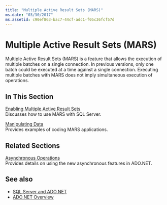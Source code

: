 ```yaml
---
title: "Multiple Active Result Sets (MARS)"
ms.date: "03/30/2017"
ms.assetid: c90ef863-bac7-44cf-adc1-f05c36fcf57d
---
```

# Multiple Active Result Sets (MARS)
Multiple Active Result Sets (MARS) is a feature that allows the execution of multiple batches on a single connection. In previous versions, only one batch could be executed at a time against a single connection. Executing multiple batches with MARS does not imply simultaneous execution of operations.  
  
## In This Section  
 [Enabling Multiple Active Result Sets](enabling-multiple-active-result-sets.md)  
 Discusses how to use MARS with SQL Server.  
  
 [Manipulating Data](manipulating-data.md)  
 Provides examples of coding MARS applications.  
  
## Related Sections  
 [Asynchronous Operations](asynchronous-operations.md)  
 Provides details on using the new asynchronous features in ADO.NET.  
  
## See also

- [SQL Server and ADO.NET](index.md)
- [ADO.NET Overview](../ado-net-overview.md)
